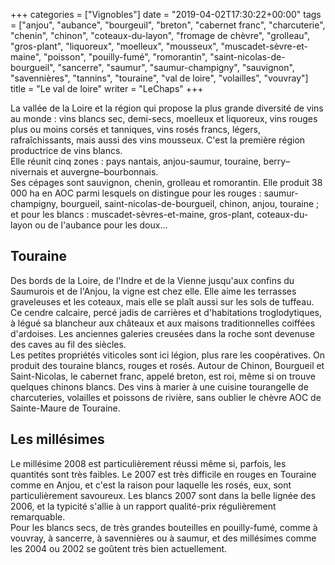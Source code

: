 +++
categories = ["Vignobles"]
date = "2019-04-02T17:30:22+00:00"
tags = ["anjou", "aubance", "bourgeuil", "breton", "cabernet franc", "charcuterie", "chenin", "chinon", "coteaux-du-layon", "fromage de chèvre", "grolleau", "gros-plant", "liquoreux", "moelleux", "mousseux", "muscadet-sèvre-et-maine", "poisson", "pouilly-fumé", "romorantin", "saint-nicolas-de-bourgueil", "sancerre", "saumur", "saumur-champigny", "sauvignon", "savennières", "tannins", "touraine", "val de loire", "volailles", "vouvray"] 
title = "Le val de loire"
writer = "LeChaps"
+++

La vallée de la Loire et la région qui propose la plus grande diversité de vins au monde : vins blancs sec, demi-secs, moelleux et liquoreux, vins rouges plus ou moins corsés et tanniques, vins rosés francs, légers, rafraîchissants, mais aussi des vins mousseux. C'est la première région productrice de vins blancs.  
Elle réunit cinq zones : pays nantais, anjou-saumur, touraine, berry–nivernais et auvergne–bourbonnais.  
Ses cépages sont sauvignon, chenin, grolleau et romorantin. Elle produit 38 000 ha en AOC parmi lesquels on distingue pour les rouges : saumur-champigny, bourgueil, saint-nicolas-de-bourgueil, chinon, anjou, touraine ; et pour les blancs : muscadet-sèvres-et-maine, gros-plant, coteaux-du-layon ou de l'aubance pour les doux…

## Touraine

Des bords de la Loire, de l'Indre et de la Vienne jusqu'aux confins du Saumurois et de l'Anjou, la vigne est chez elle. Elle aime les terrasses graveleuses et les coteaux, mais elle se plaît aussi sur les sols de tuffeau. Ce cendre calcaire, percé jadis de carrières et d'habitations troglodytiques, à légué sa blancheur aux châteaux et aux maisons traditionnelles coiffées d'ardoises. Les anciennes galeries creusées dans la roche sont devenuse des caves au fil des siècles.  
Les petites propriétés viticoles sont ici légion, plus rare les coopératives. On produit des touraine blancs, rouges et rosés. Autour de Chinon, Bourgueil et Saint-Nicolas, le cabernet franc, appelé breton, est roi, même si on trouve quelques chinons blancs. Des vins à marier à une cuisine tourangelle de charcuteries, volailles et poissons de rivière, sans oublier le chèvre AOC de Sainte-Maure de Touraine.

## Les millésimes

Le millésime 2008 est particulièrement réussi même si, parfois, les quantités sont très faibles. Le 2007 est très difficile en rouges en Touraine comme en Anjou, et c'est la raison pour laquelle les rosés, eux, sont particulièrement savoureux. Les blancs 2007 sont dans la belle lignée des 2006, et la typicité s'allie à un rapport qualité-prix régulièrement remarquable.  
Pour les blancs secs, de très grandes bouteilles en pouilly-fumé, comme à vouvray, à sancerre, à savennières ou à saumur, et des millésimes comme les 2004 ou 2002 se goûtent très bien actuellement.
